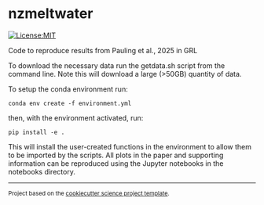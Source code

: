 nzmeltwater
==============================
[![License:MIT](https://img.shields.io/badge/License-MIT-lightgray.svg?style=flt-square)](https://opensource.org/licenses/MIT)


Code to reproduce results from Pauling et al., 2025 in GRL

To download the necessary data run the getdata.sh script from the command line. Note this will download a large (>50GB) quantity of data.

To setup the conda environment run:
```
conda env create -f environment.yml
```
then, with the environment activated, run:
```
pip install -e .
```
This will install the user-created functions in the environment to allow them to be imported by the scripts. All plots in the paper and supporting information can be reproduced using the Jupyter notebooks in the notebooks directory.

--------

<p><small>Project based on the <a target="_blank" href="https://github.com/jbusecke/cookiecutter-science-project">cookiecutter science project template</a>.</small></p>
